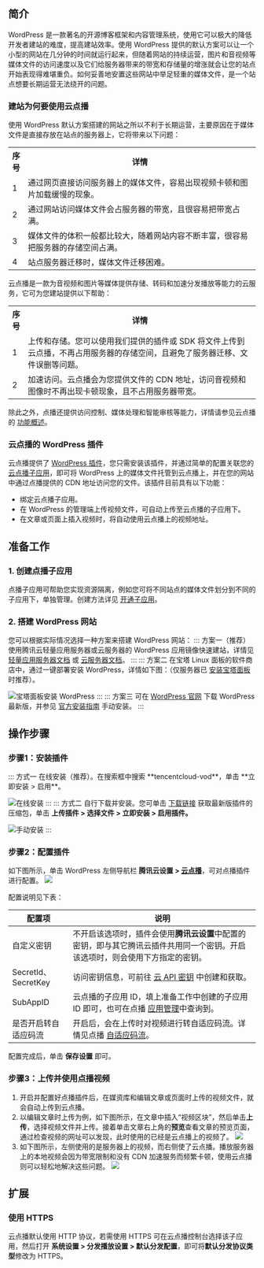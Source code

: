## 简介

WordPress 是一款著名的开源博客框架和内容管理系统，使用它可以极大的降低开发者建站的难度，提高建站效率。使用 WordPress 提供的默认方案可以让一个小型的网站在几分钟的时间就运行起来，但随着网站的持续运营，图片和音视频等媒体文件的访问速度以及它们给服务器带来的带宽和存储量的增涨就会让您的站点开始表现得难堪重负。如何妥善地安置这些网站中举足轻重的媒体文件，是一个站点想要长期运营无法绕开的问题。

### 建站为何要使用云点播

使用 WordPress 默认方案搭建的网站之所以不利于长期运营，主要原因在于媒体文件是直接存放在站点的服务器上，它将带来以下问题：
<table selecttype="cells" ><colgroup><col  ><col  ></colgroup>
<tbody>
<tr  ><th style="width:10px">序号</td>
<th>详情</td>
</tr>
<tr  ><td>1</td>
<td>通过网页直接访问服务器上的媒体文件，容易出现视频卡顿和图片加载缓慢的现象。</td>
</tr>
<tr  ><td>2</td>
<td>通过网站访问媒体文件会占服务器的带宽，且很容易把带宽占满。</td>
</tr>
<tr  ><td>3</td>
<td>媒体文件的体积一般都比较大，随着网站内容不断丰富，很容易把服务器的存储空间占满。</td>
</tr>
<tr  ><td>4</td>
<td>站点服务器迁移时，媒体文件迁移困难。</td>
</tr>
</tbody>
</table>

云点播是一款为音视频和图片等媒体提供存储、转码和加速分发播放等能力的云服务，它可为您建站提供以下帮助：
<table selecttype="cells" ><colgroup><col  ><col  ></colgroup>
<tbody>
<tr  ><th style="width:10px">序号</td>
<th>详情</td>
</tr>
<tr  ><td>1</td>
<td>上传和存储。您可以使用我们提供的插件或 SDK 将文件上传到云点播，不再占用服务器的存储空间，且避免了服务器迁移、文件误删等问题。</td>
</tr>
<tr  ><td>2</td>
<td>加速访问。云点播会为您提供文件的 CDN 地址，访问音视频和图像时不再出现卡顿现象，且不占用服务器带宽。</td>
</tr>
</tbody>
</table>

 
除此之外，点播还提供访问控制、媒体处理和智能审核等能力，详情请参见云点播的 [功能概述](https://cloud.tencent.com/document/product/266/78037)。

### 云点播的 WordPress 插件

云点播提供了 [WordPress 插件](https://wordpress.org/plugins/tencentcloud-vod/)，您只需安装该插件，并通过简单的配置关联您的 [云点播子应用](https://cloud.tencent.com/document/product/266/14574)，即可将 WordPress 上的媒体文件托管到云点播上，并在您的网站中通过点播提供的 CDN 地址访问您的文件。该插件目前具有以下功能：

- 绑定云点播子应用。
- 在 WordPress 的管理端上传视频文件，可自动上传至云点播的子应用下。
- 在文章或页面上插入视频时，将自动使用云点播上的视频地址。

## 准备工作
### 1. 创建点播子应用

点播子应用可帮助您实现资源隔离，例如您可将不同站点的媒体文件划分到不同的子应用下，单独管理。创建方法详见 [开通子应用](https://cloud.tencent.com/document/product/266/14574#.E5.BC.80.E9.80.9A.E5.AD.90.E5.BA.94.E7.94.A8)。

### 2. 搭建 WordPress 网站
您可以根据实际情况选择一种方案来搭建 WordPress 网站：
<dx-tabs>
::: 方案一（推荐）
使用腾讯云轻量应用服务器或云服务器的 WordPress 应用镜像快速建站，详情见 [轻量应用服务器文档](https://cloud.tencent.com/document/product/1207/45117) 或 [云服务器文档](https://cloud.tencent.com/document/product/213/9740)。
:::
::: 方案二
在宝塔 Linux 面板的软件商店中，通过一键部署安装 WordPress，详情如下图：（仅服务器已 [安装宝塔面板](https://cloud.tencent.com/document/product/213/45550) 时推荐）。

![宝塔面板安装 WordPress](https://qcloudimg.tencent-cloud.cn/raw/47487a10474f6b3e49971cd0e8814fbc.png)
:::
::: 方案三
可在 [WordPress 官网](https://cn.wordpress.org/download/) 下载 WordPress 最新版，并参见 [官方安装指南](https://wordpress.org/support/article/how-to-install-wordpress/) 手动安装。
:::
</dx-tabs>


## 操作步骤

### 步骤1：安装插件

<dx-tabs>
::: 方式一
在线安装（推荐）。在搜索框中搜索 **tencentcloud-vod**，单击 **立即安装 > 启用**。

![在线安装](https://qcloudimg.tencent-cloud.cn/raw/d6f02ad05b6ec492314e315e598b9fb6.png)
:::
::: 方式二
自行下载并安装。您可单击 [下载链接](https://github.com/Tencent-Cloud-Plugins/tencentcloud-wordpress-plugin-vod/releases/latest/download/tencentcloud-wordpress-plugin-vod.zip) 获取最新版插件的压缩包，单击 **上传插件 > 选择文件 > 立即安装 > 启用插件。**

![手动安装](https://qcloudimg.tencent-cloud.cn/raw/4577370365903872db3a97dfd02a032b.png)
:::
</dx-tabs>


### 步骤2：配置插件

如下图所示，单击 WordPress 左侧导航栏 **腾讯云设置 > [云点播](https://cloud.tencent.com/document/product/266/36702)**，可对点播插件进行配置。
![](https://qcloudimg.tencent-cloud.cn/raw/816b6e024800b7004ec0a32fa3ea86c1.png)

配置说明见下表：

| **配置项**           | **说明**                                                     |
| -------------------- | ------------------------------------------------------------ |
| 自定义密钥           | 不开启该选项时，插件会使用**腾讯云设置**中配置的密钥，即与其它腾讯云插件共用同一个密钥。开启该选项时，则会使用下方指定的密钥。 |
| SecretId、SecretKey  | 访问密钥信息，可前往 [云 API 密钥](https://console.cloud.tencent.com/cam/capi) 中创建和获取。 |
| SubAppID             | 云点播的子应用 ID，填上准备工作中创建的子应用 ID 即可，也可在点播 [应用管理](https://console.cloud.tencent.com/vod/app-manage)中查询到。 |
| 是否开启转自适应码流 | 开启后，会在上传时对视频进行转自适应码流。详情见点播 [自适应码流](https://cloud.tencent.com/document/product/266/78292)。 |

配置完成后，单击 **保存设置** 即可。

### 步骤3：上传并使用点播视频
1. 开启并配置好点播插件后，在媒资库和编辑文章或页面时上传的视频文件，就会自动上传到云点播。
2. 以编辑文章时上传为例，如下图所示，在文章中插入“视频区块”，然后单击**上传**，选择视频文件并上传。接着单击文章右上角的**预览**查看文章的预览页面，通过检查视频的网址可以发现，此时使用的已经是云点播上的视频了。
![](https://qcloudimg.tencent-cloud.cn/raw/bc0511fddb87e5ad58d4e4d0c9d4f57b.png)
3. 如下图所示，左侧使用的是服务器上的视频，而右侧使了云点播。播放服务器上的本地视频会因为带宽限制和没有 CDN 加速服务而频繁卡顿，使用云点播则可以轻松地解决这些问题。
![](https://qcloudimg.tencent-cloud.cn/raw/002da7734ac65e618732036d234bf07c.gif)

## 扩展
### 使用 HTTPS

云点播默认使用 HTTP 协议，若需使用 HTTPS 可在云点播控制台选择该子应用，然后打开 **系统设置 > 分发播放设置 > 默认分发配置**，即可将**默认分发协议类型**修改为 HTTPS。
